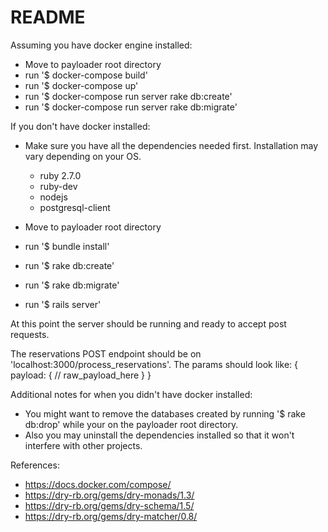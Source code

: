 # README

Assuming you have docker engine installed:
- Move to payloader root directory
- run '$ docker-compose build' 
- run '$ docker-compose up'
- run '$ docker-compose run server rake db:create'
- run '$ docker-compose run server rake db:migrate'



If you don't have docker installed:
- Make sure you have all the dependencies needed first. Installation may vary depending on your OS.
  - ruby 2.7.0
  - ruby-dev
  - nodejs
  - postgresql-client

- Move to payloader root directory
- run '$ bundle install'
- run '$ rake db:create'
- run '$ rake db:migrate'
- run '$ rails server'


At this point the server should be running and ready to accept post requests.

The reservations POST endpoint should be on 'localhost:3000/process_reservations'.
The params should look like:
{
  payload: {
    // raw_payload_here
  }
}



Additional notes for when you didn't have docker installed:
- You might want to remove the databases created by
    running '$ rake db:drop' while your on the payloader
    root directory.
- Also you may uninstall the dependencies installed so that 
    it won't interfere with other projects.



References: 
- https://docs.docker.com/compose/
- https://dry-rb.org/gems/dry-monads/1.3/
- https://dry-rb.org/gems/dry-schema/1.5/
- https://dry-rb.org/gems/dry-matcher/0.8/